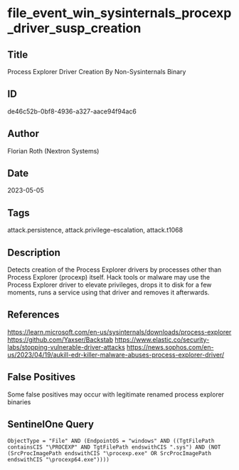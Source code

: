 # file_event_win_sysinternals_procexp_driver_susp_creation

## Title
Process Explorer Driver Creation By Non-Sysinternals Binary

## ID
de46c52b-0bf8-4936-a327-aace94f94ac6

## Author
Florian Roth (Nextron Systems)

## Date
2023-05-05

## Tags
attack.persistence, attack.privilege-escalation, attack.t1068

## Description
Detects creation of the Process Explorer drivers by processes other than Process Explorer (procexp) itself.
Hack tools or malware may use the Process Explorer driver to elevate privileges, drops it to disk for a few moments, runs a service using that driver and removes it afterwards.


## References
https://learn.microsoft.com/en-us/sysinternals/downloads/process-explorer
https://github.com/Yaxser/Backstab
https://www.elastic.co/security-labs/stopping-vulnerable-driver-attacks
https://news.sophos.com/en-us/2023/04/19/aukill-edr-killer-malware-abuses-process-explorer-driver/

## False Positives
Some false positives may occur with legitimate renamed process explorer binaries

## SentinelOne Query
```
ObjectType = "File" AND (EndpointOS = "windows" AND ((TgtFilePath containsCIS "\PROCEXP" AND TgtFilePath endswithCIS ".sys") AND (NOT (SrcProcImagePath endswithCIS "\procexp.exe" OR SrcProcImagePath endswithCIS "\procexp64.exe"))))

```